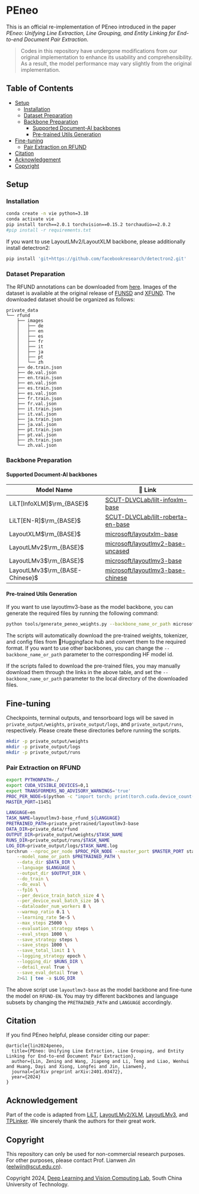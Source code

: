 <h1>PEneo</h1>

This is an official re-implementation of PEneo introduced in the paper *PEneo: Unifying Line Extraction, Line Grouping, and Entity Linking for End-to-end Document Pair Extraction*.

> Codes in this repository have undergone modifications from our original implementation to enhance its usability and comprehensibility. As a result, the model performance may vary slightly from the original implementation.


<h2>Table of Contents</h2>

- [Setup](#setup)
  - [Installation](#installation)
  - [Dataset Preparation](#dataset-preparation)
  - [Backbone Preparation](#backbone-preparation)
    - [Supported Document-AI backbones](#supported-document-ai-backbones)
    - [Pre-trained Utils Generation](#pre-trained-utils-generation)
- [Fine-tuning](#fine-tuning)
  - [Pair Extraction on RFUND](#pair-extraction-on-rfund)
- [Citation](#citation)
- [Acknowledgement](#acknowledgement)
- [Copyright](#copyright)


## Setup

### Installation

```bash
conda create -n vie python=3.10
conda activate vie
pip install torch==2.0.1 torchvision==0.15.2 torchaudio==2.0.2
#pip install -r requirements.txt
```

If you want to use LayoutLMv2/LayoutXLM backbone, please additionally install detectron2:

```bash
pip install 'git+https://github.com/facebookresearch/detectron2.git'
```


### Dataset Preparation

The RFUND annotations can be downloaded from [here](https://github.com/SCUT-DLVCLab/RFUND). Images of the dataset is available at the original release of [FUNSD](https://guillaumejaume.github.io/FUNSD/) and [XFUND](https://github.com/doc-analysis/XFUND/releases/tag/v1.0). The downloaded dataset should be organized as follows:

```
private_data
└── rfund
    ├── images
    │   ├── de
    │   ├── en
    │   ├── es
    │   ├── fr
    │   ├── it
    │   ├── ja
    │   ├── pt
    │   └── zh
    ├── de.train.json
    ├── de.val.json
    ├── en.train.json
    ├── en.val.json
    ├── es.train.json
    ├── es.val.json
    ├── fr.train.json
    ├── fr.val.json
    ├── it.train.json
    ├── it.val.json
    ├── ja.train.json
    ├── ja.val.json
    ├── pt.train.json
    ├── pt.val.json
    ├── zh.train.json
    └── zh.val.json
```

### Backbone Preparation

#### Supported Document-AI backbones

| Model Name                     | 🤗 Link                                                                                        |
| ------------------------------ | --------------------------------------------------------------------------------------------- |
| LiLT[InfoXLM]$\rm_{BASE}$      | [SCUT-DLVCLab/lilt-infoxlm-base](https://huggingface.co/SCUT-DLVCLab/lilt-infoxlm-base)       |
| LiLT[EN-R]$\rm_{BASE}$         | [SCUT-DLVCLab/lilt-roberta-en-base](https://huggingface.co/SCUT-DLVCLab/lilt-roberta-en-base) |
| LayoutXLM$\rm_{BASE}$          | [microsoft/layoutxlm-base](https://huggingface.co/microsoft/layoutxlm-base)                   |
| LayoutLMv2$\rm_{BASE}$         | [microsoft/layoutlmv2-base-uncased](https://huggingface.co/microsoft/layoutlmv2-base-uncased) |
| LayoutLMv3$\rm_{BASE}$         | [microsoft/layoutlmv3-base](https://huggingface.co/microsoft/layoutlmv3-base)                 |
| LayoutLMv3$\rm_{BASE-Chinese}$ | [microsoft/layoutlmv3-base-chinese](https://huggingface.co/microsoft/layoutlmv3-base-chinese) |


#### Pre-trained Utils Generation

If you want to use layoutlmv3-base as the model backbone, you can generate the required files by running the following command:

```bash
python tools/generate_peneo_weights.py --backbone_name_or_path microsoft/layoutlmv3-base --output_dir private_pretrained/layoutlmv3-base
```

The scripts will automatically download the pre-trained weights, tokenizer, and config files from 🤗Huggingface hub and convert them to the required format. If you want to use other backbones, you can change the `--backbone_name_or_path` parameter to the corresponding HF model id.

If the scripts failed to download the pre-trained files, you may manually download them through the links in the above table, and set the `--backbone_name_or_path` parameter to the local directory of the downloaded files.


## Fine-tuning

Checkpoints, terminal outputs, and tensorboard logs will be saved in `private_output/weights`, `private_output/logs`, and `private_output/runs`, respectively. Please create these directories before running the scripts.

```bash
mkdir -p private_output/weights
mkdir -p private_output/logs
mkdir -p private_output/runs
```

### Pair Extraction on RFUND

```bash
export PYTHONPATH=./
export CUDA_VISIBLE_DEVICES=0,1
export TRANSFORMERS_NO_ADVISORY_WARNINGS='true'
PROC_PER_NODE=$(python -c "import torch; print(torch.cuda.device_count())")
MASTER_PORT=11451

LANGUAGE=en
TASK_NAME=layoutlmv3-base_rfund_${LANGUAGE}
PRETRAINED_PATH=private_pretrained/layoutlmv3-base
DATA_DIR=private_data/rfund
OUTPUT_DIR=private_output/weights/$TASK_NAME
RUNS_DIR=private_output/runs/$TASK_NAME
LOG_DIR=private_output/logs/$TASK_NAME.log
torchrun --nproc_per_node $PROC_PER_NODE --master_port $MASTER_PORT start/run_rfund.py \
    --model_name_or_path $PRETRAINED_PATH \
    --data_dir $DATA_DIR \
    --language $LANGUAGE \
    --output_dir $OUTPUT_DIR \
    --do_train \
    --do_eval \
    --fp16 \
    --per_device_train_batch_size 4 \
    --per_device_eval_batch_size 16 \
    --dataloader_num_workers 8 \
    --warmup_ratio 0.1 \
    --learning_rate 5e-5 \
    --max_steps 25000 \
    --evaluation_strategy steps \
    --eval_steps 1000 \
    --save_strategy steps \
    --save_steps 1000 \
    --save_total_limit 1 \
    --logging_strategy epoch \
    --logging_dir $RUNS_DIR \
    --detail_eval True \
    --save_eval_detail True \
    2>&1 | tee -a $LOG_DIR
```

The above script use `layoutlmv3-base` as the model backbone and fine-tune the model on `RFUND-EN`. You may try different backbones and language subsets by changing the `PRETRAINED_PATH` and `LANGUAGE` accordingly.


## Citation

If you find PEneo helpful, please consider citing our paper:

```
@article{lin2024peneo,
  title={PEneo: Unifying Line Extraction, Line Grouping, and Entity Linking for End-to-end Document Pair Extraction},
  author={Lin, Zening and Wang, Jiapeng and Li, Teng and Liao, Wenhui and Huang, Dayi and Xiong, Longfei and Jin, Lianwen},
  journal={arXiv preprint arXiv:2401.03472},
  year={2024}
}
```

## Acknowledgement

Part of the code is adapted from [LiLT](), [LayoutLMv2/XLM](https://github.com/microsoft/unilm/tree/master/layoutlmft), [LayoutLMv3](https://github.com/microsoft/unilm/tree/master/layoutlmv3), and [TPLinker](https://github.com/131250208/TPlinker-joint-extraction). We sincerely thank the authors for their great work.


## Copyright

This repository can only be used for non-commercial research purposes. For other purposes, please contact Prof. Lianwen Jin (eelwjin@scut.edu.cn).

Copyright 2024, [Deep Learning and Vision Computing Lab](http://www.dlvc-lab.net/), South China University of Technology.